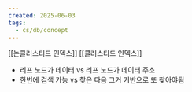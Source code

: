 ```yaml
---
created: 2025-06-03
tags:
  - cs/db/concept
---
```

 [[논클러스티드 인덱스]] [[클러스티드 인덱스]]
 - 리프 노드가 데이터 vs 리프 노드가 데이터 주소
 - 한번에 검색 가능 vs 찾은 다음 그거 기반으로 또 찾아야됨